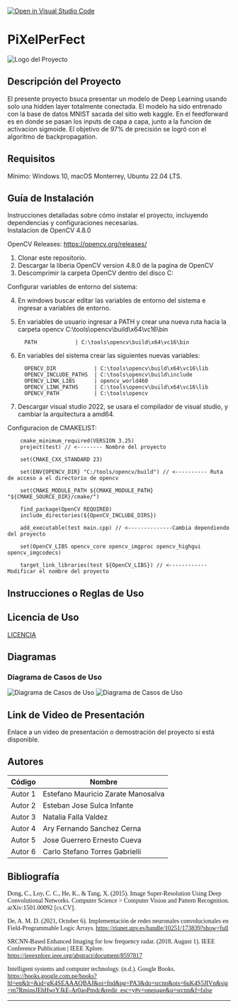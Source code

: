 [![Open in Visual Studio Code](https://classroom.github.com/assets/open-in-vscode-718a45dd9cf7e7f842a935f5ebbe5719a5e09af4491e668f4dbf3b35d5cca122.svg)](https://classroom.github.com/online_ide?assignment_repo_id=12050773&assignment_repo_type=AssignmentRepo)
# PiXelPerFect

![Logo del Proyecto](https://production-media.paperswithcode.com/datasets/MNIST-0000000001-2e09631a_09liOmx.jpg) 

## Descripción del Proyecto

El presente proyecto bsuca presentar un modelo de Deep Learning usando solo una hidden layer totalmente conectada. El modelo ha sido entrenado con la base de datos MNIST sacada del sitio web kaggle. En el feedforward es en donde se pasan los inputs de capa a capa, junto a la funcion de activacion sigmoide. El objetivo de 97% de precisión se logró con el algoritmo de backpropagation. 

## Requisitos

Mínimo: 
Windows 10, macOS Monterrey, Ubuntu 22.04 LTS.
## Guía de Instalación

Instrucciones detalladas sobre cómo instalar el proyecto, incluyendo dependencias y configuraciones necesarias.   
Instalacion de OpenCV 4.8.0

OpenCV Releases: https://opencv.org/releases/

1. Clonar este repositorio. 
2. Descargar la liberia OpenCV version 4.8.0 de la pagina de OpenCV
3. Descomprimir la carpeta OpenCV dentro del disco C:
   
Configurar variables de entorno del sistema:

4. En windows buscar editar las variables de entorno del sistema e ingresar a variables de entorno.
5. En variables de usuario ingresar a PATH y crear una nueva ruta hacia la carpeta opencv C:\tools\opencv\build\x64\vc16\bin
   
         PATH            | C:\tools\opencv\build\x64\vc16\bin
   
6. En variables del sistema crear las siguientes nuevas variables:   
     
         OPENCV_DIR            | C:\tools\opencv\build\x64\vc16\lib   
         OPENCV_INCLUDE_PATHS  | C:\tools\opencv\build\include   
         OPENCV_LINK_LIBS      | opencv_world460   
         OPENCV_LINK_PATHS     | C:\tools\opencv\build\x64\vc16\lib   
         OPENCV_PATH           | C:\tools\opencv   

7. Descargar visual studio 2022, se usara el compilador de visual studio, y cambiar la arquitectura a amd64.

Configuracion de CMAKELIST:   

        cmake_minimum_required(VERSION 3.25)
        project(test) // <-------- Nombre del proyecto

        set(CMAKE_CXX_STANDARD 23) 

        set(ENV{OPENCV_DIR} "C:/tools/opencv/build") // <---------- Ruta de acceso a el directorio de opencv

        set(CMAKE_MODULE_PATH ${CMAKE_MODULE_PATH} "${CMAKE_SOURCE_DIR}/cmake/")

        find_package(OpenCV REQUIRED) 
        include_directories(${OpenCV_INCLUDE_DIRS})

        add_executable(test main.cpp) // <--------------Cambia dependiendo del proyecto

        set(OpenCV_LIBS opencv_core opencv_imgproc opencv_highgui opencv_imgcodecs)

        target_link_libraries(test ${OpenCV_LIBS}) // <------------ Modificar el nombre del proyecto


## Instrucciones o Reglas de Uso

## Licencia de Uso

[LICENCIA](https://github.com/CS1103/proyecto-final-pf-2023-02-sec2-grupo1/blob/main/LICENSE)


## Diagramas

### Diagrama de Casos de Uso

![Diagrama de Casos de Uso](https://media.arxiv-vanity.com/render-output/8052337/x1.png)
![Diagrama de Casos de Uso](https://miro.medium.com/v2/resize:fit:1400/1*RxT4yZtXFkQ47Fe7huHe_w.png)

## Link de Video de Presentación

Enlace a un video de presentación o demostración del proyecto si está disponible.

## Autores

| Código | Nombre                            |
|--------|-----------------------------------|
| Autor 1| Estefano Mauricio Zarate Manosalva |
| Autor 2| Esteban Jose Sulca Infante        |
| Autor 3| Natalia Falla Valdez              |
| Autor 4| Ary Fernando Sanchez Cerna        |
| Autor 5| Jose Guerrero Ernesto Cueva       |
| Autor 6| Carlo Stefano Torres Gabrielli    |


## Bibliografía

<span style="font-family: 'Times New Roman', Times, serif;">Dong, C., Loy, C. C., He, K., & Tang, X. (2015). Image Super-Resolution Using Deep Convolutional Networks. Computer Science > Computer Vision and Pattern Recognition. arXiv:1501.00092 [cs.CV].</span>

<span style="font-family: 'Times New Roman', Times, serif;">De, A. M. D. (2021, October 6). Implementación de redes neuronales convolucionales en Field-Programmable Logic Arrays. https://riunet.upv.es/handle/10251/173839?show=full</span>

<span style="font-family: 'Times New Roman', Times, serif;">SRCNN-Based Enhanced Imaging for low frequency radar. (2018, August 1). IEEE Conference Publication | IEEE Xplore. https://ieeexplore.ieee.org/abstract/document/8597817</span>

<span style="font-family: 'Times New Roman', Times, serif;">Intelligent systems and computer technology. (n.d.). Google Books. https://books.google.com.pe/books?hl=en&lr=&id=gK4SEAAAQBAJ&oi=fnd&pg=PA3&dq=srcnn&ots=6uK4S5JIVn&sig=m7RmiqsJEhHwrYJkE-Ar0aoPmdc&redir_esc=y#v=onepage&q=srcnn&f=false</span>

---

